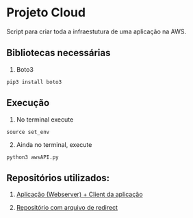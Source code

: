# Projeto Cloud

Script para criar toda a infraestutura de uma aplicação na AWS.

## Bibliotecas necessárias

1) Boto3

```
pip3 install boto3
```

## Execução

1) No terminal execute

```
source set_env
```

2) Ainda no terminal, execute

```
python3 awsAPI.py
```

## Repositórios utilizados:

1) [Aplicação (Webserver) + Client da aplicação](https://github.com/decoejz/APS-cloud-comp.git)

2) [Repositório com arquivo de redirect](https://github.com/decoejz/redirect_ws_cloud.git)
